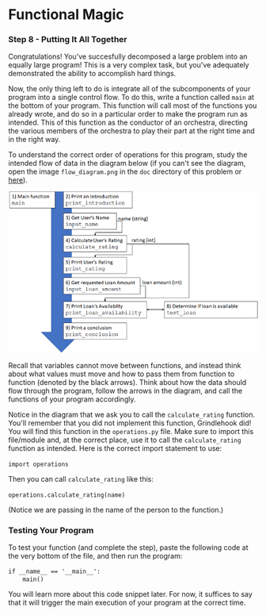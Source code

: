 # Functional Magic

### Step 8 - Putting It All Together

Congratulations! You've succesfully decomposed a large problem into an equally
large program! This is a very complex task, but you've adequately demonstrated
the ability to accomplish hard things.

Now, the only thing left to do is integrate all of the subcomponents of your
program into a single control flow. To do this, write a function called `main`
at the bottom of your program. This function will call most of the functions you
already wrote, and do so in a particular order to make the program run as
intended. This of this function as the conductor of an orchestra, directing the
various members of the orchestra to play their part at the right time and in the
right way.

To understand the correct order of operations for this program, study the
intended flow of data in the diagram below (if you can't see the diagram, open
the image `flow_diagram.png` in the `doc` directory of this problem or <a href="https://computing.utahtech.edu/cs/1400/sneks_files/flow_diagram.png">here</a>).

<img src="flow_diagram.png" alt="If you see this you will need to download the diagram here: https://computing.utahtech.edu/cs/1400/sneks_files/flow_diagram.png" />

Recall that variables cannot move between functions, and instead think about
what values must move and how to pass them from function to function (denoted by
the black arrows). Think about how the data should flow through the program,
follow the arrows in the diagram, and call the functions of your program
accordingly.

Notice in the diagram that we ask you to call the `calculate_rating` function.
You'll remember that you did not implement this function, Grindlehook did! You
will find this function in the `operations.py` file. Make sure to import this
file/module and, at the correct place, use it to call the `calculate_rating`
function as intended. Here is the correct import statement to use:

`import operations`

Then you can call `calculate_rating` like this:

`operations.calculate_rating(name)`

(Notice we are passing in the name of the person to the function.)

### Testing Your Program

To test your function (and complete the step), paste the following code at the
very bottom of the file, and then run the program:

```
if __name__ == '__main__':
    main()
```

You will learn more about this code snippet later. For now, it suffices to say
that it will trigger the main execution of your program at the correct time.
